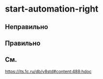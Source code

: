 # start-automation-right

## Неправильно

## Правильно

## См.

https://its.1c.ru/db/v8std#content:488:hdoc